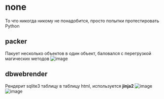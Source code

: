 # none
То что никогда никому не понадобится, просто попытки протестировать Python

## packer
Пакует несколько объектов в один объект, баловался с перегрузкой магических методов
![image](https://github.com/FilinSep/none/assets/117042393/bf72b50a-8719-4151-951e-3e008e563808)

## dbwebrender
Рендерит sqlite3 таблицу в таблицу html, используется **jinja2**
![image](https://github.com/FilinSep/none/assets/117042393/d9951c57-fca7-4b77-bf55-b724c2ce9d9a)
![image](https://github.com/FilinSep/none/assets/117042393/360d7a63-cdb5-43aa-a675-b510fa42503c)

